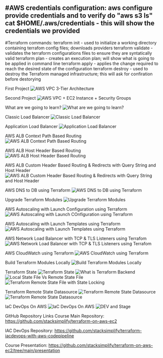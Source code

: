 #AWS credentials configuration:
aws configure
provide credentials and to verify do "aws s3 ls"
cat $HOME/.aws/credentials - this will show the credentials we provided
------------------------------------------------------------------------------------------------------------------
#Terraform commands:
terraform init - used to initialize a working directory containing terrafom config files; downloads providers
terraform validate - validates the terraform configurations files to ensure they are syntatically valid
terraform plan - creates an execution plan; will show what is going to be applied in command line
terraform apply - applies the change required to reach the desired state of the configuration
terraform destroy - used to destroy the Terraform managed infrastructure; this will ask for confiration before destorying


First Project
![AWS VPC 3-Tier Architecture](image.png)

Second Project
![AWS VPC + EC2 Instance + Security Groups](image-1.png)


What are we going to learn?
![What are we going to learn?](image-2.png)

Classic Load Balancer
![Classic Load Balancer](image-3.png)

Application Load Balancer
![Application Load Balancer](image-4.png)

AWS ALB Context Path Based Routing
![AWS ALB Context Path Based Routing](image-5.png)

AWS ALB Host Header Based Routing
![AWS ALB Host Header Based Routing](image-6.png)

AWS ALB Custom Header Based Routing & Redirects with Query String and Host Header
![AWS ALB Custom Header Based Routing & Redirects with Query String and Host Header](image-7.png)

AWS DNS to DB using Terraform
![AWS DNS to DB using Terraform](image-8.png)

 Upgrade Terraform Modules
 ![Upgrade Terraform Modules](image-9.png)

 AWS Autoscaling with Launch Configuration using Terraform
 ![AWS Autoscaling with Launch COnfiguration using Terraform](image-10.png)

AWS Autoscaling with Launch Templates using Terraform
![AWS Autoscaling with Launch Templates using Terraform](image-11.png)

AWS Network Load Balancer with TCP & TLS Listeners using Terrafom
![AWS Network Load Balancer with TCP & TLS Listeners using Terrafom](image-12.png)

AWS CloudWatch using Terraform
![AWS CloudWatch using Terraform](image-13.png)

Build Terraform Modules Locally
![Build Terraform Modules Locally](image-14.png)

Terraform State
![Terraform State](image-15.png)
![What is Terraform Backend](image-16.png)
![Local State File Vs Remote State File](image-17.png)
![Terraform Remote State File with State Locking](image-18.png)

Terraform Remote State Datasource
![Terraform Remote State Datasource](image-19.png)
![Terraform Remote State Datasource](image-20.png)

IaC DevOps On AWS
![IaC DevOps On AWS](image-21.png)
![DEV and Stage](image-22.png)


GitHub Repository Links
Course Main Repository: https://github.com/stacksimplify/terraform-on-aws-ec2

IAC DevOps Repository: https://github.com/stacksimplify/terraform-iacdevops-with-aws-codepipeline

Course Presentation: https://github.com/stacksimplify/terraform-on-aws-ec2/tree/main/presentation






